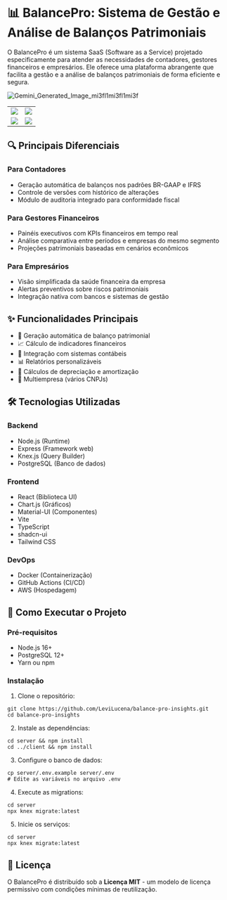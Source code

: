 # 📊 BalancePro: Sistema de Gestão e Análise de Balanços Patrimoniais

O BalancePro é um sistema SaaS (Software as a Service) projetado especificamente para atender as necessidades de contadores, gestores financeiros e empresários. Ele oferece uma plataforma abrangente que facilita a gestão e a análise de balanços patrimoniais de forma eficiente e segura.

![Gemini_Generated_Image_mi3fl1mi3fl1mi3f](https://github.com/user-attachments/assets/2b77fef4-88d6-486c-a90e-7e5a4bad60c7)

| | |
|-|-|
| ![](https://github.com/user-attachments/assets/026b6d21-c4dc-4666-91d8-a8b9eb376035) | ![](https://github.com/user-attachments/assets/f0d0a1f6-1cba-4b57-a9b8-1a8dbd46096c) 
| ![](https://github.com/user-attachments/assets/8c53bcf3-557b-49ad-8351-66f3f13f7f1b) | ![](https://github.com/user-attachments/assets/076b932c-2060-4d59-bc2f-50195a00983c) | | 

## 🔍 Principais Diferenciais
### Para Contadores
- Geração automática de balanços nos padrões BR-GAAP e IFRS
- Controle de versões com histórico de alterações
- Módulo de auditoria integrado para conformidade fiscal

### Para Gestores Financeiros
- Painéis executivos com KPIs financeiros em tempo real
- Análise comparativa entre períodos e empresas do mesmo segmento
- Projeções patrimoniais baseadas em cenários econômicos

### Para Empresários
- Visão simplificada da saúde financeira da empresa
- Alertas preventivos sobre riscos patrimoniais
- Integração nativa com bancos e sistemas de gestão

## ✨ Funcionalidades Principais

- 🏦 Geração automática de balanço patrimonial
- 📈 Cálculo de indicadores financeiros
- 🔄 Integração com sistemas contábeis
- 📊 Relatórios personalizáveis
- 🧮 Cálculos de depreciação e amortização
- 👥 Multiempresa (vários CNPJs)

## 🛠 Tecnologias Utilizadas
### Backend
- Node.js (Runtime)
- Express (Framework web)
- Knex.js (Query Builder)
- PostgreSQL (Banco de dados)


### Frontend
- React (Biblioteca UI)
- Chart.js (Gráficos)
- Material-UI (Componentes)
- Vite
- TypeScript
- shadcn-ui
- Tailwind CSS

### DevOps
- Docker (Containerização)
- GitHub Actions (CI/CD)
- AWS (Hospedagem)

## 🚀 Como Executar o Projeto
### Pré-requisitos
- Node.js 16+
- PostgreSQL 12+
- Yarn ou npm

### Instalação
1. Clone o repositório:
```
git clone https://github.com/LeviLucena/balance-pro-insights.git
cd balance-pro-insights
```

2. Instale as dependências:
```
cd server && npm install
cd ../client && npm install
```

3. Configure o banco de dados:
```
cp server/.env.example server/.env
# Edite as variáveis no arquivo .env
```

4. Execute as migrations:
```
cd server
npx knex migrate:latest
```

5. Inicie os serviços:
```
cd server
npx knex migrate:latest
```

## 📄 Licença

O BalancePro é distribuído sob a **Licença MIT** - um modelo de licença permissivo com condições mínimas de reutilização.

